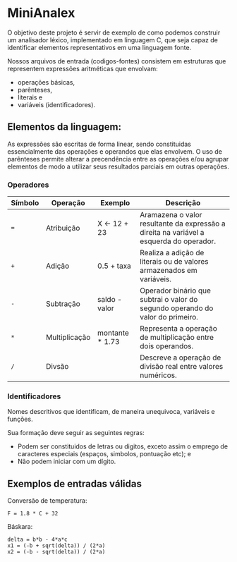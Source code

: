 # MiniAnalex

O objetivo deste projeto é servir de exemplo de como podemos construir um analisador léxico, implementado em linguagem C, que seja capaz de identificar elementos representativos em uma linguagem fonte.

Nossos arquivos de entrada (codigos-fontes) consistem em estruturas que representem expressões aritméticas que envolvam:
- operações básicas,
- parênteses,
- literais e
- variáveis (identificadores).

## Elementos da linguagem:

As expressões são escritas de forma linear, sendo constituidas essencialmente das operações e operandos que elas envolvem. O uso de parênteses permite alterar a precendência entre as operações e/ou agrupar elementos de modo a utilizar seus resultados parciais em outras operações.

### Operadores

| Símbolo | Operação | Exemplo | Descrição |
| ----------- | ----------- | ----------- | ----------- |
| `=` | Atribuição | X <- 12 + 23 | Aramazena o valor resultante da expressão a direita na variável a esquerda do operador. |
| `+` | Adição | 0.5 + taxa | Realiza a adição de literais ou de valores armazenados em variáveis. |
| `-` | Subtração | saldo - valor | Operador binário que subtrai o valor do segundo operando do valor do primeiro. |
| `*` | Multiplicação | montante * 1.73 | Representa a operação de multiplicação entre dois operandos. |
| `/` | Divsão | | Descreve a operação de divisão real entre valores numéricos. |

### Identificadores

Nomes descritivos que identificam, de maneira unequivoca, variáveis e funções.

Sua formação deve seguir as seguintes regras:
- Podem ser constituidos de letras ou digitos, exceto assim o emprego de caracteres especiais (espaços, simbolos, pontuação etc); e
- Não podem iniciar com um dígito.

## Exemplos de entradas válidas

Conversão de temperatura:
```
F = 1.8 * C + 32
```

Báskara:
```
delta = b*b - 4*a*c
x1 = (-b + sqrt(delta)) / (2*a)
x2 = (-b - sqrt(delta)) / (2*a)
```
